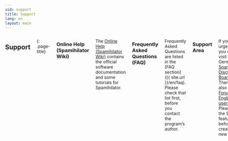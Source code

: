 ```yaml
---
uid: support
title: Support
lang: en
layout: main
---
```


<div class="row">
<div class="twelve columns" markdown="1">

## Support
{: .page-title}

### Online Help (Spamihilator Wiki)

The [Online Help (Spamihilator Wiki)](http://wiki.spamihilator.com) contains the official
software documentation and some tutorials for Spamihilator.

### Frequently Asked Questions (FAQ)

Frequently Asked Questions are listed in the [FAQ section]({{ site.url }}/en/faq). Please check that list
first, before you contact the program’s author.

### Support Area

If you need urgent help, you can visit the German [Spamihilator Discussion Board](http://www.spamihilator.com/forum).
There is also a [Forum for English users](http://www.spamihilator.com/forum/viewforum.php?f=22). Please
use the Search feature first, before you create a new thread.

</div>
</div>